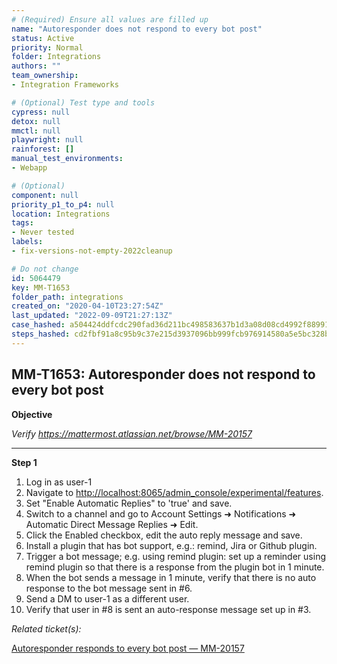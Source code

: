 ```yaml
---
# (Required) Ensure all values are filled up
name: "Autoresponder does not respond to every bot post"
status: Active
priority: Normal
folder: Integrations
authors: ""
team_ownership: 
- Integration Frameworks

# (Optional) Test type and tools
cypress: null
detox: null
mmctl: null
playwright: null
rainforest: []
manual_test_environments: 
- Webapp

# (Optional)
component: null
priority_p1_to_p4: null
location: Integrations
tags: 
- Never tested
labels: 
- fix-versions-not-empty-2022cleanup

# Do not change
id: 5064479
key: MM-T1653
folder_path: integrations
created_on: "2020-04-10T23:27:54Z"
last_updated: "2022-09-09T21:27:13Z"
case_hashed: a504424ddfcdc290fad36d211bc498583637b1d3a08d08cd4992f88991c94e56817292f887a87c97d18bae4859c1c9f3
steps_hashed: cd2fbf91a8c95b9c37e215d3937096bb999fcb976914580a5e5bc328b3a0ed8dd316b19177029dd25161b309986d03ee
---
```


## MM-T1653: Autoresponder does not respond to every bot post

**Objective**

_Verify <https://mattermost.atlassian.net/browse/MM-20157>_

---

**Step 1**

1. Log in as user-1
2. Navigate to [http://localhost:8065/admin\_console/experimental/features](http://localhost:8065/admin_console/experimental/features "Follow link").
3. Set "Enable Automatic Replies" to 'true' and save.
4. Switch to a channel and go to Account Settings ➜ Notifications ➜ Automatic Direct Message Replies ➜ Edit.
5. Click the Enabled checkbox, edit the auto reply message and save.
6. Install a plugin that has bot support, e.g.: remind, Jira or Github plugin.
7. Trigger a bot message; e.g. using remind plugin: set up a reminder using remind plugin so that there is a response from the plugin bot in 1 minute.
8. When the bot sends a message in 1 minute, verify that there is no auto response to the bot message sent in #6.
9. Send a DM to user-1 as a different user.
10. Verify that user in #8 is sent an auto-response message set up in #3.

_Related ticket(s):_

[Autoresponder responds to every bot post — MM-20157](https://mattermost.atlassian.net/browse/MM-20157)

